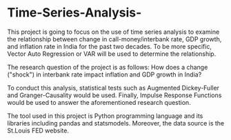 # Time-Series-Analysis-


This project is going to focus on the use of time series analysis to examine the relationship between change in call-money/interbank rate, GDP growth, and inflation rate in India for the past two decades. To be more specific, Vector Auto Regression or VAR will be used to determine the relationship. 

The research question of the project is as follows: How does a change ("shock") in interbank rate impact inflation and GDP growth in India?

To conduct this analysis, statistical tests such as Augmented Dickey-Fuller and Granger-Causality would be used. Finally, Impulse Response Functions would be used to answer the aforementioned research question.

The tool used in this project is Python programming language and its libraries including pandas and statsmodels. Moreover, the data source is the St.Louis FED website. 



